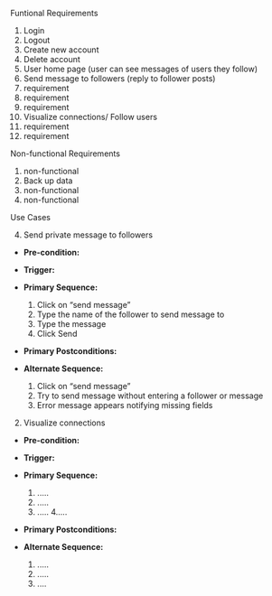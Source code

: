 Funtional Requirements

1. Login
2. Logout
3. Create new account
4. Delete account
5. User home page (user can see messages of users they follow)
6. Send message to followers (reply to follower posts)
7. requirement
8. requirement
9. requirement
10. Visualize connections/ Follow users
11. requirement
12. requirement

Non-functional Requirements

1. non-functional
2. Back up data
3. non-functional
4. non-functional

Use Cases

4. Send private message to followers
- **Pre-condition:** <Users must loggin Users must be logged in into the homepage and have a user who is currently following them.> 
- **Trigger:** <User must select messages section of the home page>
- **Primary Sequence:**
  
  1. Click on “send message”
  2. Type the name of the follower to send message to
  3. Type the message
  4. Click Send

- **Primary Postconditions:** <Follower receives message in their message section of their homepage and is able to read and reply>

- **Alternate Sequence:**
  
  1. Click on “send message”
  2. Try to send message without entering a follower or message
  3. Error message appears notifying missing fields

2. Visualize connections
- **Pre-condition:** <Users must loggin Users must be logged in into the homepage and have a user who is currently following them.> 
- **Trigger:** <User must select messages section of the home page>
- **Primary Sequence:**
  
  1. .....
  2. .....
  3. .....
  4.....

- **Primary Postconditions:** <Follower receives message in their message section of their homepage and is able to read and reply>
- **Alternate Sequence:**
  
  1. .....
  2. .....
  3. ....
